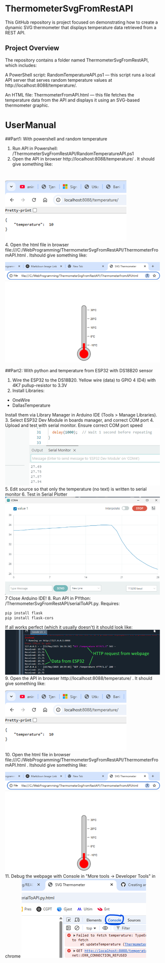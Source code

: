 # ThermometerSvgFromRestAPI
This GitHub repository is project focused on demonstrating how to create a dynamic SVG thermometer that displays temperature data retrieved from a REST API.

## Project Overview
The repository contains a folder named ThermometerSvgFromRestAPI, which includes:

A PowerShell script: RandomTemperatureAPI.ps1 — this script runs a local API server that serves random temperature values at http://localhost:8088/temperature/.

An HTML file: ThermometerFromAPI.html — this file fetches the temperature data from the API and displays it using an SVG-based thermometer graphic.

# UserManual 
##Part1: With powershell and random temperature

1. Run API in Powershell: /ThermometerSvgFromRestAPI/RandomTemperatureAPI.ps1
2. Open the API in browser http://localhost:8088/temperature/ . It should give something like:
<br>

![API in Browser](images/APIInBrowser.png)
<br>
4. Open the html file in browser file:///C:/WebProgramming/ThermometerSvgFromRestAPI/ThermometerFromAPI.html . Itshould give something like:
<br>

![API in Browser](images/ThermometerInBrowser.png) 

##Part2: With python and temperature from ESP32 with DS18B20 sensor

1. Wire the ESP32 to the DS18B20. Yellow wire (data) to GPIO 4 (D4) with 4K7 pullup-resistor to 3.3V
2. Install Libraries:
 - OneWire
 - DallasTemperature

Install them via Library Manager in Arduino IDE (Tools > Manage Libraries).
3. Select ESP32 Dev Module in boards manager, and correct COM port
4. Upload and test with serial monitor. Ensure correct COM port speed
![API in Browser](images/serialMonitor.png)
5. Edit source so that only the temperature (no text) is written to serial monitor
6. Test in Serial Plotter
![API in Browser](images/serialPlotter.png)<br>
7  Close Arduino IDE!
8. Run API in PYthon: /ThermometerSvgFromRestAPI/serialToAPI.py. Requires:
```
pip install flask
pip install flask-cors
```
If all works perfect (which it usually doesn't) it should look like:
![SpyderConsoleOutput.png](images/SpyderConsoleOutput.png)<br>
9. Open the API in browser http://localhost:8088/temperature/ . It should give something like:
<br>

![API in Browser](images/APIInBrowser.png)
<br>
10. Open the html file in browser file:///C:/WebProgramming/ThermometerSvgFromRestAPI/ThermometerFromAPI.html . Itshould give something like:
<br>

![API in Browser](images/ThermometerInBrowser.png) <br>
11. Debug the webpage with Console in "More tools -> Developer Tools" in chrome
![javascriptConsole.png](images/javascriptConsole.png) 
